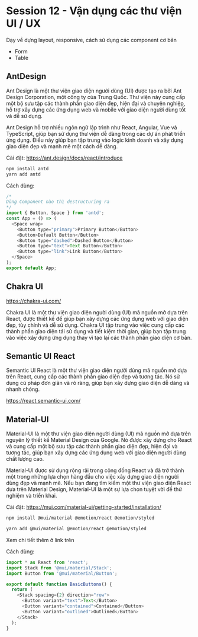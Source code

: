 # Session 12 - Vận dụng các thư viện UI / UX


Dạy về dựng layout, responsive, cách sử dụng các component cơ bản

- Form
- Table


## AntDesign

Ant Design là một thư viện giao diện người dùng (UI) được tạo ra bởi Ant Design Corporation, một công ty của Trung Quốc. Thư viện này cung cấp một bộ sưu tập các thành phần giao diện đẹp, hiện đại và chuyên nghiệp, hỗ trợ xây dựng các ứng dụng web và mobile với giao diện người dùng tốt và dễ sử dụng.


Ant Design hỗ trợ nhiều ngôn ngữ lập trình như React, Angular, Vue và TypeScript, giúp bạn sử dụng thư viện dễ dàng trong các dự án phát triển ứng dụng. Điều này giúp bạn tập trung vào logic kinh doanh và xây dựng giao diện đẹp và mạnh mẽ một cách dễ dàng.

Cài đặt: https://ant.design/docs/react/introduce

```bash
npm install antd
yarn add antd
```

Cách dùng:

```js
/*
Dùng Component nào thì destructuring ra
*/
import { Button, Space } from 'antd';
const App = () => (
  <Space wrap>
    <Button type="primary">Primary Button</Button>
    <Button>Default Button</Button>
    <Button type="dashed">Dashed Button</Button>
    <Button type="text">Text Button</Button>
    <Button type="link">Link Button</Button>
  </Space>
);
export default App;
```


## Chakra UI

https://chakra-ui.com/


Chakra UI là một thư viện giao diện người dùng (UI) mã nguồn mở dựa trên React, được thiết kế để giúp bạn xây dựng các ứng dụng web với giao diện đẹp, tùy chỉnh và dễ sử dụng. Chakra UI tập trung vào việc cung cấp các thành phần giao diện tái sử dụng và tiết kiệm thời gian, giúp bạn tập trung vào việc xây dựng ứng dụng thay vì tạo lại các thành phần giao diện cơ bản.

## Semantic UI React

Semantic UI React là một thư viện giao diện người dùng mã nguồn mở dựa trên React, cung cấp các thành phần giao diện đẹp và tương tác. Nó sử dụng cú pháp đơn giản và rõ ràng, giúp bạn xây dựng giao diện dễ dàng và nhanh chóng.

https://react.semantic-ui.com/



##  Material-UI

Material-UI là một thư viện giao diện người dùng (UI) mã nguồn mở dựa trên nguyên lý thiết kế Material Design của Google. Nó được xây dựng cho React và cung cấp một bộ sưu tập các thành phần giao diện đẹp, hiện đại và tương tác, giúp bạn xây dựng các ứng dụng web với giao diện người dùng chất lượng cao.

Material-UI được sử dụng rộng rãi trong cộng đồng React và đã trở thành một trong những lựa chọn hàng đầu cho việc xây dựng giao diện người dùng đẹp và mạnh mẽ. Nếu bạn đang tìm kiếm một thư viện giao diện React dựa trên Material Design, Material-UI là một sự lựa chọn tuyệt vời để thử nghiệm và triển khai.

Cài đặt: https://mui.com/material-ui/getting-started/installation/


```bash
npm install @mui/material @emotion/react @emotion/styled

yarn add @mui/material @emotion/react @emotion/styled
```
Xem chi tiết thêm ở link trên


Cách dùng:

```js
import * as React from 'react';
import Stack from '@mui/material/Stack';
import Button from '@mui/material/Button';

export default function BasicButtons() {
  return (
    <Stack spacing={2} direction="row">
      <Button variant="text">Text</Button>
      <Button variant="contained">Contained</Button>
      <Button variant="outlined">Outlined</Button>
    </Stack>
  );
}

```


